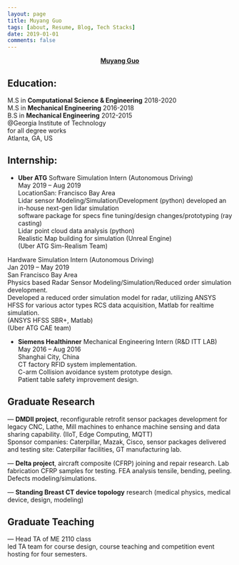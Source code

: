 ```yaml
---
layout: page
title: Muyang Guo
tags: [about, Resume, Blog, Tech Stacks]
date: 2019-01-01
comments: false
---
```

    
<center><a href="https://www.linkedin.com/in/muyang-guo-445a3465/"><b>Muyang Guo</b></a></center>

## Education:
M.S in <b>Computational Science & Engineering</b> 2018-2020<br>M.S in <b>Mechanical Engineering</b> 2016-2018<br>B.S in <b>Mechanical Engineering</b> 2012-2015<br>@Georgia Institute of Technology <br>for all degree works<br>Atlanta, GA, US
## Internship:
* <b>Uber ATG</b>
Software Simulation Intern (Autonomous Driving)<br>
May 2019 – Aug 2019 <br>
LocationSan: Francisco Bay Area <br>
Lidar sensor Modeling/Simulation/Development (python) developed an in-house next-gen lidar simulation<br>software package for specs fine tuning/design changes/prototyping (ray casting)<br>
Lidar point cloud data analysis (python)<br>
Realistic Map building for simulation (Unreal Engine)<br>
(Uber ATG Sim-Realism Team)<br>

Hardware Simulation Intern (Autonomous Driving)<br>
Jan 2019 – May 2019<br>
San Francisco Bay Area<br>
Physics based Radar Sensor Modeling/Simulation/Reduced order simulation development.<br>
Developed a reduced order simulation model for radar, utilizing ANSYS HFSS for various actor types RCS data acquisition, Matlab for realtime simulation.<br>
(ANSYS HFSS SBR+, Matlab)<br>
(Uber ATG CAE team)<br>

* <b>Siemens Healthinner</b>
Mechanical Engineering Intern (R&D ITT LAB)<br>
May 2016 – Aug 2016<br>
Shanghai City, China<br>
CT factory RFID system implementation.<br>
C-arm Collision avoidance system prototype design.<br>
Patient table safety improvement design.<br>

## Graduate Research
— <b>DMDII project</b>, reconfigurable retrofit sensor packages development for legacy CNC, Lathe, Mill machines to enhance machine sensing and data sharing capability. (IIoT, Edge Computing, MQTT) <br>
Sponsor companies: Caterpillar, Mazak, Cisco, sensor packages delivered and testing site: Caterpillar facilities, GT manufacturing lab.<br>

— <b>Delta project</b>, aircraft composite (CFRP) joining and repair research. Lab fabrication CFRP samples for testing. FEA analysis tensile, bending, peeling. Defects modeling/simulations.<br>

— <b>Standing Breast CT device topology</b> research (medical physics, medical device, design, modeling)<br>

## Graduate Teaching

— Head TA of ME 2110 class<br> 
led TA team for course design, course teaching and competition event hosting for four semesters.<br>




